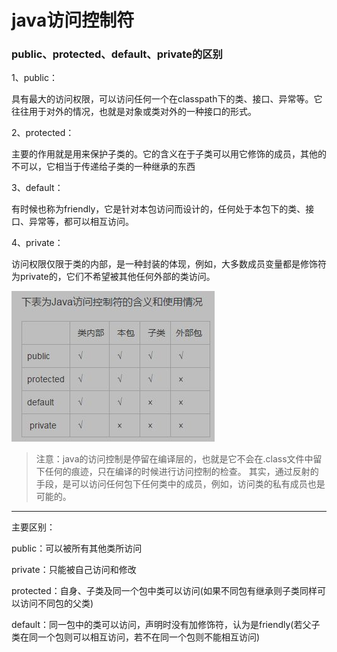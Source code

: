 # java访问控制符

### public、protected、default、private的区别

1、public：

具有最大的访问权限，可以访问任何一个在classpath下的类、接口、异常等。它往往用于对外的情况，也就是对象或类对外的一种接口的形式。

2、protected：

主要的作用就是用来保护子类的。它的含义在于子类可以用它修饰的成员，其他的不可以，它相当于传递给子类的一种继承的东西

3、default：

有时候也称为friendly，它是针对本包访问而设计的，任何处于本包下的类、接口、异常等，都可以相互访问。

4、private：

访问权限仅限于类的内部，是一种封装的体现，例如，大多数成员变量都是修饰符为private的，它们不希望被其他任何外部的类访问。

![access_control](image/access_control.png)

>注意：java的访问控制是停留在编译层的，也就是它不会在.class文件中留下任何的痕迹，只在编译的时候进行访问控制的检查。
其实，通过反射的手段，是可以访问任何包下任何类中的成员，例如，访问类的私有成员也是可能的。
---

主要区别：

public：可以被所有其他类所访问

private：只能被自己访问和修改

protected：自身、子类及同一个包中类可以访问(如果不同包有继承则子类同样可以访问不同包的父类)

default：同一包中的类可以访问，声明时没有加修饰符，认为是friendly(若父子类在同一个包则可以相互访问，若不在同一个包则不能相互访问)